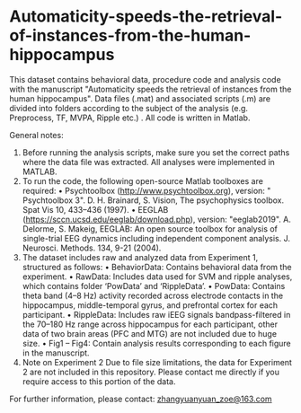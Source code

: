 # Automaticity-speeds-the-retrieval-of-instances-from-the-human-hippocampus
This dataset contains behavioral data, procedure code and analysis code with the manuscript "Automaticity speeds the retrieval of instances from the human hippocampus".
Data files (.mat) and associated scripts (.m) are divided into folders according to the subject of the analysis (e.g. Preprocess, TF, MVPA, Ripple etc.) .
All code is written in Matlab. 

General notes:
1)	Before running the analysis scripts, make sure you set the correct paths where the data file was extracted. All analyses were implemented in MATLAB.
2)	To run the code, the following open-source Matlab toolboxes are required:
•	Psychtoolbox (http://www.psychtoolbox.org), version: " Psychtoolbox 3". 
	D. H. Brainard, S. Vision, The psychophysics toolbox. Spat Vis 10, 433–436 (1997).
•	EEGLAB (https://sccn.ucsd.edu/eeglab/download.php), version: "eeglab2019". 
	A. Delorme, S. Makeig, EEGLAB: An open source toolbox for analysis of single-trial EEG dynamics including independent component analysis. J. Neurosci. Methods. 134, 9-21 (2004).
3)  The dataset includes raw and analyzed data from Experiment 1, structured as follows:
•	BehaviorData: Contains behavioral data from the experiment.
•	RawData: Includes data used for SVM and ripple analyses, which contains folder ‘PowData’ and ‘RippleData’.
•	PowData: Contains theta band (4–8 Hz) activity recorded across electrode contacts in the hippocampus, middle-temporal gyrus, and prefrontal cortex for each participant.
•	RippleData: Includes raw iEEG signals bandpass-filtered in the 70–180 Hz range across hippocampus for each participant, other data of two brain areas (PFC and MTG) are not included due to huge size.
•	Fig1 – Fig4: Contain analysis results corresponding to each figure in the manuscript.
4) Note on Experiment 2
   Due to file size limitations, the data for Experiment 2 are not included in this repository. Please contact me directly if you require access to this portion of the data.

For further information, please contact: zhangyuanyuan_zoe@163.com


